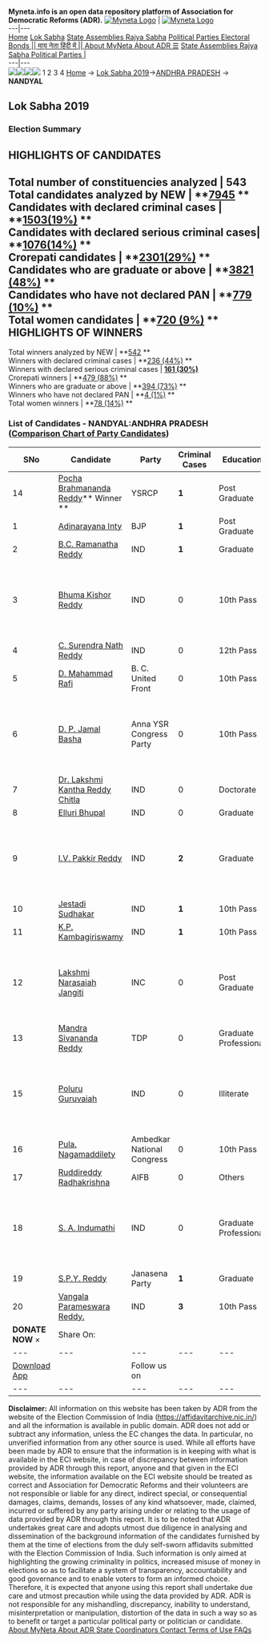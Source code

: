 **Myneta.info is an open data repository platform of Association for Democratic Reforms (ADR).**
[![Myneta Logo](https://www.myneta.info/lib/img/myneta-logo.png)](https://www.myneta.info/) | [![Myneta Logo](https://www.myneta.info/lib/img/adr-logo.png)](https://adrindia.org)  
---|---  
[Home](https://www.myneta.info/) [Lok Sabha](https://www.myneta.info/#ls "Lok Sabha") [ State Assemblies ](https://www.myneta.info/#sa "State Assemblies") [Rajya Sabha](https://www.myneta.info/#rs "Rajya Sabha") [Political Parties ](https://www.myneta.info/party "Political Parties") [ Electoral Bonds ](https://www.myneta.info/electoral_bonds "Electoral Bonds") [ || माय नेता हिंदी में || ](https://translate.google.co.in/translate?prev=hp&hl=en&js=y&u=www.myneta.info&sl=en&tl=hi&history_state0=) [ About MyNeta ](https://adrindia.org/content/about-myneta) [ About ADR ](https://adrindia.org/about-adr/who-we-are) [☰](javascript:void\(0\))
[ State Assemblies ](https://www.myneta.info/#sa "State Assemblies") [ Rajya Sabha ](https://www.myneta.info/#rs "Rajya Sabha") [ Political Parties ](https://www.myneta.info/party "Political Parties")
|   
---|---  
![](https://www.myneta.info/lib/img/banner/banner-1.png)![](https://www.myneta.info/lib/img/banner/banner-2.png)![](https://www.myneta.info/lib/img/banner/banner-3.png)![](https://www.myneta.info/lib/img/banner/banner-4.png)
1  2  3  4 
[Home](https://www.myneta.info/) → [Lok Sabha 2019](https://www.myneta.info/LokSabha2019/)→[ANDHRA PRADESH](https://www.myneta.info/LokSabha2019/index.php?action=show_constituencies&state_id=34) → **NANDYAL**
### 
## Lok Sabha 2019
###  Election Summary 
HIGHLIGHTS OF CANDIDATES  
---  
Total number of constituencies analyzed |  543   
Total candidates analyzed by NEW | **[7945](https://www.myneta.info/LokSabha2019/index.php?action=summary&subAction=candidates_analyzed&sort=candidate#summary) **  
Candidates with declared criminal cases | **[1503(19%)](https://www.myneta.info/LokSabha2019/index.php?action=summary&subAction=crime&sort=candidate#summary) **  
Candidates with declared serious criminal cases| **[1076(14%)](https://www.myneta.info/LokSabha2019/index.php?action=summary&subAction=serious_crime&sort=candidate#summary) **  
Crorepati candidates | **[2301(29%)](https://www.myneta.info/LokSabha2019/index.php?action=summary&subAction=crorepati&sort=candidate#summary) **  
Candidates who are graduate or above | **[3821 (48%)](https://www.myneta.info/LokSabha2019/index.php?action=summary&subAction=education&sort=candidate#summary) **  
Candidates who have not declared PAN | **[779 (10%)](https://www.myneta.info/LokSabha2019/index.php?action=summary&subAction=without_pan&sort=candidate#summary) **  
Total women candidates | **[720 (9%)](https://www.myneta.info/LokSabha2019/index.php?action=summary&subAction=women_candidate&sort=candidate#summary) **  
HIGHLIGHTS OF WINNERS  
---  
Total winners analyzed by NEW | **[542](https://www.myneta.info/LokSabha2019/index.php?action=summary&subAction=winner_analyzed&sort=candidate#summary) **  
Winners with declared criminal cases | **[236 (44%)](https://www.myneta.info/LokSabha2019/index.php?action=summary&subAction=winner_crime&sort=candidate#summary) **  
Winners with declared serious criminal cases | **[161 (30%)](https://www.myneta.info/LokSabha2019/index.php?action=summary&subAction=winner_serious_crime&sort=candidate#summary)**  
Crorepati winners | **[479 (88%)](https://www.myneta.info/LokSabha2019/index.php?action=summary&subAction=winner_crorepati&sort=candidate#summary) **  
Winners who are graduate or above | **[394 (73%)](https://www.myneta.info/LokSabha2019/index.php?action=summary&subAction=winner_education&sort=candidate#summary) **  
Winners who have not declared PAN | **[4 (1%)](https://www.myneta.info/LokSabha2019/index.php?action=summary&subAction=winner_without_pan&sort=candidate#summary) **  
Total women winners | **[78 (14%)](https://www.myneta.info/LokSabha2019/index.php?action=summary&subAction=winner_women&sort=candidate#summary) **  
### List of Candidates - NANDYAL:ANDHRA PRADESH ([Comparison Chart of Party Candidates](https://www.myneta.info/LokSabha2019/comparisonchart.php?constituency_id=448))
SNo | Candidate| Party| Criminal Cases| Education| Age| Total Assets| Liabilities  
---|---|---|---|---|---|---|---  
14  | [Pocha Brahmananda Reddy](https://www.myneta.info/LokSabha2019/candidate.php?candidate_id=5051)** Winner ** | YSRCP | **1** | Post Graduate| 60 | Rs 58,59,32,911 ~ 58 Crore+ | Rs 17,70,35,582 ~ 17 Crore+  
1  | [Adinarayana Inty](https://www.myneta.info/LokSabha2019/candidate.php?candidate_id=5049) | BJP | **1** | Post Graduate| 67 | Rs 3,38,85,898 ~ 3 Crore+ | Rs 44,79,155 ~ 44 Lacs+  
2  | [B.C. Ramanatha Reddy](https://www.myneta.info/LokSabha2019/candidate.php?candidate_id=6919) | IND | **1** | Graduate| 54 | Rs 2,64,18,457 ~ 2 Crore+ | Rs 23,29,020 ~ 23 Lacs+  
3  | [Bhuma Kishor Reddy](https://www.myneta.info/LokSabha2019/candidate.php?candidate_id=6920) | IND | 0 | 10th Pass| 35 | ![](https://myneta.info/image_v2.php?myneta_folder=LokSabha2019&candidate_id=6920&col=ta) | ![](https://myneta.info/image_v2.php?myneta_folder=LokSabha2019&candidate_id=6920&col=lia)  
4  | [C. Surendra Nath Reddy](https://www.myneta.info/LokSabha2019/candidate.php?candidate_id=6921) | IND | 0 | 12th Pass| 54 | Rs 9,25,000 ~ 9 Lacs+ | Rs 0 ~   
5  | [D. Mahammad Rafi](https://www.myneta.info/LokSabha2019/candidate.php?candidate_id=6918) | B. C. United Front | 0 | 10th Pass| 29 | Rs 50,000 ~ 50 Thou+ | Rs 1,90,000 ~ 1 Lacs+  
6  | [D. P. Jamal Basha](https://www.myneta.info/LokSabha2019/candidate.php?candidate_id=6917) | Anna YSR Congress Party | 0 | 10th Pass| 48 | ![](https://myneta.info/image_v2.php?myneta_folder=LokSabha2019&candidate_id=6917&col=ta) | ![](https://myneta.info/image_v2.php?myneta_folder=LokSabha2019&candidate_id=6917&col=lia)  
7  | [Dr. Lakshmi Kantha Reddy Chitla](https://www.myneta.info/LokSabha2019/candidate.php?candidate_id=6922) | IND | 0 | Doctorate| 34 | Rs 1,70,000 ~ 1 Lacs+ | Rs 90,000 ~ 90 Thou+  
8  | [Elluri Bhupal](https://www.myneta.info/LokSabha2019/candidate.php?candidate_id=4720) | IND | 0 | Graduate| 39 | Rs 20,000 ~ 20 Thou+ | Rs 20,000 ~ 20 Thou+  
9  | [I.V. Pakkir Reddy](https://www.myneta.info/LokSabha2019/candidate.php?candidate_id=6924) | IND | **2** | Graduate| 70 | ![](https://myneta.info/image_v2.php?myneta_folder=LokSabha2019&candidate_id=6924&col=ta) | ![](https://myneta.info/image_v2.php?myneta_folder=LokSabha2019&candidate_id=6924&col=lia)  
10  | [Jestadi Sudhakar](https://www.myneta.info/LokSabha2019/candidate.php?candidate_id=6925) | IND | **1** | 10th Pass| 38 | Rs 4,62,788 ~ 4 Lacs+ | Rs 0 ~   
11  | [K.P. Kambagiriswamy](https://www.myneta.info/LokSabha2019/candidate.php?candidate_id=6926) | IND | **1** | 10th Pass| 40 | Rs 14,00,000 ~ 14 Lacs+ | Rs 6,00,000 ~ 6 Lacs+  
12  | [Lakshmi Narasaiah Jangiti](https://www.myneta.info/LokSabha2019/candidate.php?candidate_id=5050) | INC | 0 | Post Graduate| 33 | ![](https://myneta.info/image_v2.php?myneta_folder=LokSabha2019&candidate_id=5050&col=ta) | ![](https://myneta.info/image_v2.php?myneta_folder=LokSabha2019&candidate_id=5050&col=lia)  
13  | [Mandra Sivananda Reddy](https://www.myneta.info/LokSabha2019/candidate.php?candidate_id=4805) | TDP | 0 | Graduate Professional| 57 | Rs 34,89,03,562 ~ 34 Crore+ | Rs 6,86,93,655 ~ 6 Crore+  
15  | [Poluru Guruvaiah](https://www.myneta.info/LokSabha2019/candidate.php?candidate_id=6927) | IND | 0 | Illiterate| 30 | ![](https://myneta.info/image_v2.php?myneta_folder=LokSabha2019&candidate_id=6927&col=ta) | ![](https://myneta.info/image_v2.php?myneta_folder=LokSabha2019&candidate_id=6927&col=lia)  
16  | [Pula. Nagamaddilety](https://www.myneta.info/LokSabha2019/candidate.php?candidate_id=6916) | Ambedkar National Congress | 0 | 10th Pass| 40 | Rs 50,000 ~ 50 Thou+ | Rs 0 ~   
17  | [Ruddireddy Radhakrishna](https://www.myneta.info/LokSabha2019/candidate.php?candidate_id=6915) | AIFB | 0 | Others| 38 | Rs 5,00,000 ~ 5 Lacs+ | Rs 2,80,000 ~ 2 Lacs+  
18  | [S. A. Indumathi](https://www.myneta.info/LokSabha2019/candidate.php?candidate_id=6928) | IND | 0 | Graduate Professional| 42 | ![](https://myneta.info/image_v2.php?myneta_folder=LokSabha2019&candidate_id=6928&col=ta) | ![](https://myneta.info/image_v2.php?myneta_folder=LokSabha2019&candidate_id=6928&col=lia)  
19  | [S.P.Y. Reddy](https://www.myneta.info/LokSabha2019/candidate.php?candidate_id=4721) | Janasena Party | **1** | Graduate| 69 | Rs 33,37,60,526 ~ 33 Crore+ | Rs 95,94,811 ~ 95 Lacs+  
20  | [Vangala Parameswara Reddy.](https://www.myneta.info/LokSabha2019/candidate.php?candidate_id=6929) | IND | **3** | 10th Pass| 40 | Rs 23,00,000 ~ 23 Lacs+ | Rs 25,00,000 ~ 25 Lacs+  
|  **DONATE NOW** × |  Share On:  | [](https://api.whatsapp.com/send?text=https%3A%2F%2Fmyneta.info%2Fpunjab2022%2Findex.php%3Faction%3Dshow_constituencies%26state_id%3D19) | [](https://www.facebook.com/sharer/sharer.php?u=https%3A%2F%2Fmyneta.info%2Fpunjab2022%2Findex.php%3Faction%3Dshow_constituencies%26state_id%3D19) | [](https://twitter.com/share?url=https%3A%2F%2Fmyneta.info%2Fpunjab2022%2Findex.php%3Faction%3Dshow_constituencies%26state_id%3D19)  
---|---|---|---|---  
| [ Download App ](https://play.google.com/store/apps/details?id=com.webrosoft.myneta1&pcampaignid=pcampaignidMKT-Other-global-all-co-prtnr-py-PartBadge-Mar2515-1) | [](https://play.google.com/store/apps/details?id=com.webrosoft.myneta1&pcampaignid=pcampaignidMKT-Other-global-all-co-prtnr-py-PartBadge-Mar2515-1) |  Follow us on  | [](https://www.facebook.com/adrindia.org/) | [](https://twitter.com/adrspeaks) | [](https://groups.google.com/g/national-election-watch?hl=en&pli=1) | [](https://www.instagram.com/adrspeaks/) | [](https://www.youtube.com/user/adrspeaks) | [](https://sharechat.com/profile/adrspeaks)  
---|---|---|---|---|---|---|---|---  
**Disclaimer:** All information on this website has been taken by ADR from the website of the Election Commission of India (https://affidavitarchive.nic.in/) and all the information is available in public domain. ADR does not add or subtract any information, unless the EC changes the data. In particular, no unverified information from any other source is used. While all efforts have been made by ADR to ensure that the information is in keeping with what is available in the ECI website, in case of discrepancy between information provided by ADR through this report, anyone and that given in the ECI website, the information available on the ECI website should be treated as correct and Association for Democratic Reforms and their volunteers are not responsible or liable for any direct, indirect special, or consequential damages, claims, demands, losses of any kind whatsoever, made, claimed, incurred or suffered by any party arising under or relating to the usage of data provided by ADR through this report. It is to be noted that ADR undertakes great care and adopts utmost due diligence in analysing and dissemination of the background information of the candidates furnished by them at the time of elections from the duly self-sworn affidavits submitted with the Election Commission of India. Such information is only aimed at highlighting the growing criminality in politics, increased misuse of money in elections so as to facilitate a system of transparency, accountability and good governance and to enable voters to form an informed choice. Therefore, it is expected that anyone using this report shall undertake due care and utmost precaution while using the data provided by ADR. ADR is not responsible for any mishandling, discrepancy, inability to understand, misinterpretation or manipulation, distortion of the data in such a way so as to benefit or target a particular political party or politician or candidate. 
[ About MyNeta ](https://adrindia.org/content/about-myneta) [ About ADR ](https://adrindia.org/about-adr/who-we-are) [ State Coordinators ](https://adrindia.org/about-adr/state-coordinators) [ Contact ](https://adrindia.org/contact-us) [ Terms of Use ](https://adrindia.org/content/adr-terms-use) [ FAQs ](https://adrindia.org/content/faqs)
